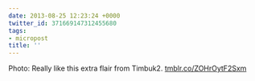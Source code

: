 ```yaml
---
date: 2013-08-25 12:23:24 +0000
twitter_id: 371669147312455680
tags:
- micropost
title: ''
---
```


Photo: Really like this extra flair from Timbuk2. [tmblr.co/ZOHrOytF2Sxm](http://tmblr.co/ZOHrOytF2Sxm)
